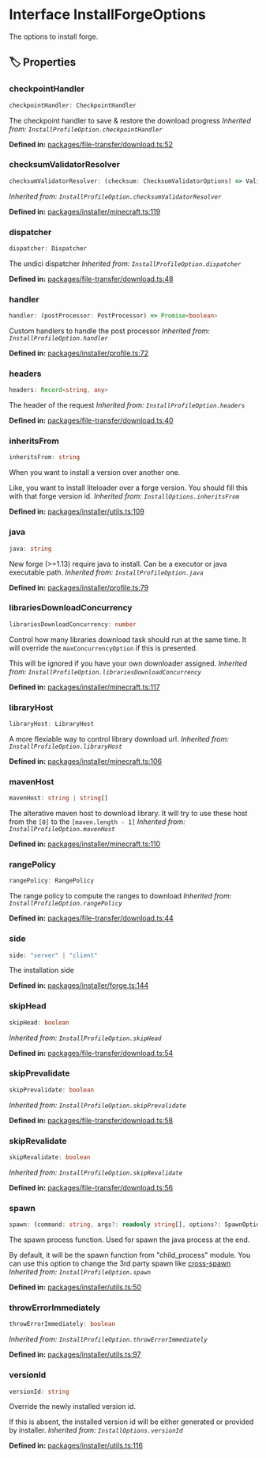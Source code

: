 # Interface InstallForgeOptions

The options to install forge.
## 🏷️ Properties

### checkpointHandler <Badge type="info" text="optional" />

```ts
checkpointHandler: CheckpointHandler
```
The checkpoint handler to save & restore the download progress
*Inherited from: `InstallProfileOption.checkpointHandler`*

<p style="font-size: 14px; color: var(--vp-c-text-2)">
<strong>Defined in:</strong> <a href="https://github.com/voxelum/minecraft-launcher-core-node/blob/master/packages/file-transfer/download.ts#L52" target="_blank" rel="noreferrer">packages/file-transfer/download.ts:52</a>
</p>


### checksumValidatorResolver <Badge type="info" text="optional" />

```ts
checksumValidatorResolver: (checksum: ChecksumValidatorOptions) => Validator
```
*Inherited from: `InstallProfileOption.checksumValidatorResolver`*

<p style="font-size: 14px; color: var(--vp-c-text-2)">
<strong>Defined in:</strong> <a href="https://github.com/voxelum/minecraft-launcher-core-node/blob/master/packages/installer/minecraft.ts#L119" target="_blank" rel="noreferrer">packages/installer/minecraft.ts:119</a>
</p>


### dispatcher <Badge type="info" text="optional" />

```ts
dispatcher: Dispatcher
```
The undici dispatcher
*Inherited from: `InstallProfileOption.dispatcher`*

<p style="font-size: 14px; color: var(--vp-c-text-2)">
<strong>Defined in:</strong> <a href="https://github.com/voxelum/minecraft-launcher-core-node/blob/master/packages/file-transfer/download.ts#L48" target="_blank" rel="noreferrer">packages/file-transfer/download.ts:48</a>
</p>


### handler <Badge type="info" text="optional" />

```ts
handler: (postProcessor: PostProcessor) => Promise<boolean>
```
Custom handlers to handle the post processor
*Inherited from: `InstallProfileOption.handler`*

<p style="font-size: 14px; color: var(--vp-c-text-2)">
<strong>Defined in:</strong> <a href="https://github.com/voxelum/minecraft-launcher-core-node/blob/master/packages/installer/profile.ts#L72" target="_blank" rel="noreferrer">packages/installer/profile.ts:72</a>
</p>


### headers <Badge type="info" text="optional" />

```ts
headers: Record<string, any>
```
The header of the request
*Inherited from: `InstallProfileOption.headers`*

<p style="font-size: 14px; color: var(--vp-c-text-2)">
<strong>Defined in:</strong> <a href="https://github.com/voxelum/minecraft-launcher-core-node/blob/master/packages/file-transfer/download.ts#L40" target="_blank" rel="noreferrer">packages/file-transfer/download.ts:40</a>
</p>


### inheritsFrom <Badge type="info" text="optional" />

```ts
inheritsFrom: string
```
When you want to install a version over another one.

Like, you want to install liteloader over a forge version.
You should fill this with that forge version id.
*Inherited from: `InstallOptions.inheritsFrom`*

<p style="font-size: 14px; color: var(--vp-c-text-2)">
<strong>Defined in:</strong> <a href="https://github.com/voxelum/minecraft-launcher-core-node/blob/master/packages/installer/utils.ts#L109" target="_blank" rel="noreferrer">packages/installer/utils.ts:109</a>
</p>


### java <Badge type="info" text="optional" />

```ts
java: string
```
New forge (&gt;=1.13) require java to install. Can be a executor or java executable path.
*Inherited from: `InstallProfileOption.java`*

<p style="font-size: 14px; color: var(--vp-c-text-2)">
<strong>Defined in:</strong> <a href="https://github.com/voxelum/minecraft-launcher-core-node/blob/master/packages/installer/profile.ts#L79" target="_blank" rel="noreferrer">packages/installer/profile.ts:79</a>
</p>


### librariesDownloadConcurrency <Badge type="info" text="optional" />

```ts
librariesDownloadConcurrency: number
```
Control how many libraries download task should run at the same time.
It will override the ``maxConcurrencyOption`` if this is presented.

This will be ignored if you have your own downloader assigned.
*Inherited from: `InstallProfileOption.librariesDownloadConcurrency`*

<p style="font-size: 14px; color: var(--vp-c-text-2)">
<strong>Defined in:</strong> <a href="https://github.com/voxelum/minecraft-launcher-core-node/blob/master/packages/installer/minecraft.ts#L117" target="_blank" rel="noreferrer">packages/installer/minecraft.ts:117</a>
</p>


### libraryHost <Badge type="info" text="optional" />

```ts
libraryHost: LibraryHost
```
A more flexiable way to control library download url.
*Inherited from: `InstallProfileOption.libraryHost`*

<p style="font-size: 14px; color: var(--vp-c-text-2)">
<strong>Defined in:</strong> <a href="https://github.com/voxelum/minecraft-launcher-core-node/blob/master/packages/installer/minecraft.ts#L106" target="_blank" rel="noreferrer">packages/installer/minecraft.ts:106</a>
</p>


### mavenHost <Badge type="info" text="optional" />

```ts
mavenHost: string | string[]
```
The alterative maven host to download library. It will try to use these host from the ``[0]`` to the ``[maven.length - 1]``
*Inherited from: `InstallProfileOption.mavenHost`*

<p style="font-size: 14px; color: var(--vp-c-text-2)">
<strong>Defined in:</strong> <a href="https://github.com/voxelum/minecraft-launcher-core-node/blob/master/packages/installer/minecraft.ts#L110" target="_blank" rel="noreferrer">packages/installer/minecraft.ts:110</a>
</p>


### rangePolicy <Badge type="info" text="optional" />

```ts
rangePolicy: RangePolicy
```
The range policy to compute the ranges to download
*Inherited from: `InstallProfileOption.rangePolicy`*

<p style="font-size: 14px; color: var(--vp-c-text-2)">
<strong>Defined in:</strong> <a href="https://github.com/voxelum/minecraft-launcher-core-node/blob/master/packages/file-transfer/download.ts#L44" target="_blank" rel="noreferrer">packages/file-transfer/download.ts:44</a>
</p>


### side <Badge type="info" text="optional" />

```ts
side: "server" | "client"
```
The installation side
<p style="font-size: 14px; color: var(--vp-c-text-2)">
<strong>Defined in:</strong> <a href="https://github.com/voxelum/minecraft-launcher-core-node/blob/master/packages/installer/forge.ts#L144" target="_blank" rel="noreferrer">packages/installer/forge.ts:144</a>
</p>


### skipHead <Badge type="info" text="optional" />

```ts
skipHead: boolean
```
*Inherited from: `InstallProfileOption.skipHead`*

<p style="font-size: 14px; color: var(--vp-c-text-2)">
<strong>Defined in:</strong> <a href="https://github.com/voxelum/minecraft-launcher-core-node/blob/master/packages/file-transfer/download.ts#L54" target="_blank" rel="noreferrer">packages/file-transfer/download.ts:54</a>
</p>


### skipPrevalidate <Badge type="info" text="optional" />

```ts
skipPrevalidate: boolean
```
*Inherited from: `InstallProfileOption.skipPrevalidate`*

<p style="font-size: 14px; color: var(--vp-c-text-2)">
<strong>Defined in:</strong> <a href="https://github.com/voxelum/minecraft-launcher-core-node/blob/master/packages/file-transfer/download.ts#L58" target="_blank" rel="noreferrer">packages/file-transfer/download.ts:58</a>
</p>


### skipRevalidate <Badge type="info" text="optional" />

```ts
skipRevalidate: boolean
```
*Inherited from: `InstallProfileOption.skipRevalidate`*

<p style="font-size: 14px; color: var(--vp-c-text-2)">
<strong>Defined in:</strong> <a href="https://github.com/voxelum/minecraft-launcher-core-node/blob/master/packages/file-transfer/download.ts#L56" target="_blank" rel="noreferrer">packages/file-transfer/download.ts:56</a>
</p>


### spawn <Badge type="info" text="optional" />

```ts
spawn: (command: string, args?: readonly string[], options?: SpawnOptions) => ChildProcess
```
The spawn process function. Used for spawn the java process at the end.

By default, it will be the spawn function from "child_process" module. You can use this option to change the 3rd party spawn like [cross-spawn](https://www.npmjs.com/package/cross-spawn)
*Inherited from: `InstallProfileOption.spawn`*

<p style="font-size: 14px; color: var(--vp-c-text-2)">
<strong>Defined in:</strong> <a href="https://github.com/voxelum/minecraft-launcher-core-node/blob/master/packages/installer/utils.ts#L50" target="_blank" rel="noreferrer">packages/installer/utils.ts:50</a>
</p>


### throwErrorImmediately <Badge type="info" text="optional" />

```ts
throwErrorImmediately: boolean
```
*Inherited from: `InstallProfileOption.throwErrorImmediately`*

<p style="font-size: 14px; color: var(--vp-c-text-2)">
<strong>Defined in:</strong> <a href="https://github.com/voxelum/minecraft-launcher-core-node/blob/master/packages/installer/utils.ts#L97" target="_blank" rel="noreferrer">packages/installer/utils.ts:97</a>
</p>


### versionId <Badge type="info" text="optional" />

```ts
versionId: string
```
Override the newly installed version id.

If this is absent, the installed version id will be either generated or provided by installer.
*Inherited from: `InstallOptions.versionId`*

<p style="font-size: 14px; color: var(--vp-c-text-2)">
<strong>Defined in:</strong> <a href="https://github.com/voxelum/minecraft-launcher-core-node/blob/master/packages/installer/utils.ts#L116" target="_blank" rel="noreferrer">packages/installer/utils.ts:116</a>
</p>


